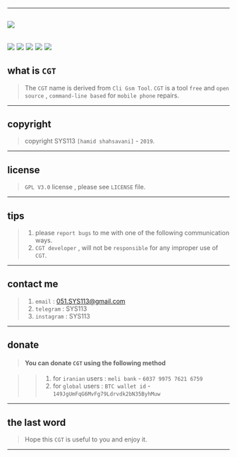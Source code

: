 -------------------------------------------------------------------------------------------------------------------
![](https://github.com/sys113/CGT/blob/master/CGT.png)
-------------------------------------------------------------------------------------------------------------------
![](https://img.shields.io/github/stars/SYS113/CGT.svg)
![](https://img.shields.io/github/forks/SYS113/CGT.svg)
![](https://img.shields.io/github/tag/SYS113/CGT.svg)
![](https://img.shields.io/github/release/SYS113/CGT.svg)
![](https://img.shields.io/github/issues/SYS113/CGT.svg)
------------------------------------------------------------------------------------------------------------------
## what is `CGT`

> The `CGT` name is derived from `Cli Gsm Tool`.
> `CGT` is a tool `free` and `open source` , `command-line based` for `mobile phone` repairs.
------------------------------------------------------------------------------------------------------------------
## copyright 

> copyright SYS113 `[hamid shahsavani]` - `2019`.
------------------------------------------------------------------------------------------------------------------
## license 

> `GPL V3.0` license , please see `LICENSE` file.
------------------------------------------------------------------------------------------------------------------
## tips 

> 1. please `report bugs` to me with one of the following communication ways.
> 2. `CGT developer` , will not be `responsible` for any improper use of `CGT`.

------------------------------------------------------------------------------------------------------------------
## contact me 

> 1. `email`      : 051.SYS113@gmail.com
> 2. `telegram`   : SYS113
> 3. `instagram`  : SYS113
------------------------------------------------------------------------------------------------------------------
## donate 

> #### You can donate `CGT` using the following method

> > 1. for `iranian` users :   `meli bank`   - `6037 9975 7621 6759`
> > 2. for `global`  users : `BTC wallet id` - `149JgUmFqG6MvFg79Ldrvdk2bN35ByhMuw`
-------------------------------------------------------------------------------------------------------------------
## the last word 

> Hope this `CGT` is useful to you and enjoy it.
-------------------------------------------------------------------------------------------------------------------
